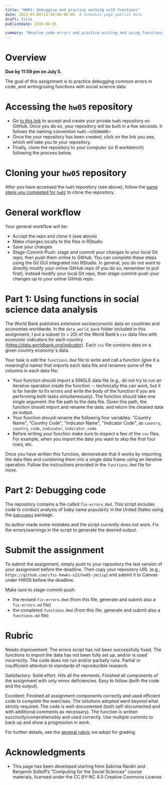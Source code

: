 ```yaml
---
title: "HW05: Debugging and practice working with functions"
date: 2023-07-05T13:30:00-06:00  # Schedule page publish date
draft: false
publishdate: 2019-04-01

summary: "Resolve code errors and practice writing and using functions with social science data."
---
```




# Overview

**Due by 11:59 pm on July 5.**

The goal of this assignment is to practice debugging common errors in code, and writing/using functions with social science data.


# Accessing the `hw05` repository

* Go [to this link](https://classroom.github.com/a/7REwA96x) to accept and create your private `hw05` repository on GitHub. Once you do so, your repository will be built in a few seconds. It follows the naming convention `hw05-<USERNAME>`  
* Once the your repository has been created, click on the link you see, which will take you to your repository. 
* Finally, clone the repository to your computer (or R workbench) following the process below.


# Cloning your `hw05` repository

After you have accessed the `hw05` repository (see above), follow the [same steps you completed for `hw01`](/homework/edit-readme/) to clone the repository.


# General workflow

Your general workflow will be:

* Accept the repo and clone it (see above)
* Make changes locally to the files in RStudio
* Save your changes
* Stage-Commit-Push: stage and commit your changes to your local Git repo; then push them online to GitHub. You can complete these steps using the Git GUI integrated into RStudio. In general, you do not want to directly modify your online GitHub repo (if you do so, remember to pull first); instead modify your local Git repo, then stage-commit-push your changes up to your online GitHub repo. 

# Part 1: Using functions in social science data analysis

The World Bank publishes extensive socioeconomic data on countries and economies worldwide. In the `data_world_bank` folder included in this assignment, I put a subset (n = 20) of the World Bank’s `csv` data files with economic indicators for each country (https://data.worldbank.org/indicator). Each `csv` file contains data on a given country economy's data.

Your task is edit the `functions.Rmd` file to write and call a function (give it a meaningful name) that imports each data file and renames some of the columns in each data file:
* Your function should import a SINGLE data file (e.g., do not try to run an iterative operation inside the function -- technically this can work, but it is far harder to fix errors and write the body of the function if you are performing both tasks simultaneously). The function should take one single argument: the file path to the data file. Given this path, the function should import and rename the data, and return the cleaned data as output.
* Your function should rename the following four variables: "Country Name", "Country Code", "Indicator Name", "Indicator Code", as `country`, `country_code`, `indicator`, `indicator_code`.
* Before writing your function make sure to inspect a few of the `csv` files. For example, when you import the data you want to skip the first four rows, etc.

Once you have written this function, demonstrate that it works by importing the data files and combining them into a single data frame using an iterative operation. Follow the instructions provided in the `functions.Rmd` file for more.  


<!--
Once you have the data imported, write a brief report exploring and analyzing at least [two variables in the data](http://data.worldbank.org/indicator). Use a combination of descriptive statistics, tables, and figures, and present your results and analysis in a coherent and interpretable manner. The main point is that your report should not just be code and output from R - you also need to include your own written analysis. Submitting the report as an [Quarto document](http://rmarkdown.rstudio.com/) will make this much easier (and is in fact mandatory).
-->


# Part 2: Debugging code

The repository contains a file called `fix-errors.Rmd`. This script includes code to conduct analysis of baby name popularity in the United States using the [`babynames`](http://hadley.github.io/babynames/) package. 

Its author made some mistakes and the script currently does not work. Fix the errors/warnings in the script to generate the desired output.


# Submit the assignment

To submit the assignment, simply push to your repository the last version of your assignment before the deadline. Then copy your repository URL (e.g., `https://github.com/cfss-hmwks-s23/hw05-jmclip`) and submit it to Canvas under HW05 before the deadline.

Make sure to stage-commit-push:

- the revised `fix-errors.Rmd` (from this file, generate and submit also a` fix-errors.md` file)
- the completed `functions.Rmd` (from this file, generate and submit also a `functions.md` file)


# Rubric

Needs improvement: The errors script has not been successfully fixed. The functions to import the data has not been fully set up, and/or is used incorrectly. The code does not run and/or partially runs. Partial or insufficient attention to standards of reproducible research.

Satisfactory: Solid effort. Hits all the elements. Finished all components of the assignment with only minor deficiencies. Easy to follow (both the code and the output). 

Excellent: Finished all assignment components correctly and used efficient code to complete the exercises. The solutions adopted went beyond what strictly required. The code is well-documented (both self-documented and with additional comments as necessary). The function is written succinctly/comprehensibly and used correctly. Use multiple commits to back up and show a progression in work.

For further details, see the [general rubric](/faq/homework-evaluations/) we adopt for grading.

# Acknowledgments

* This page has been developed starting from Sabrina Nardin and Benjamin Soltoff’s “Computing for the Social Sciences” course materials, licensed under the CC BY-NC 4.0 Creative Commons License.
